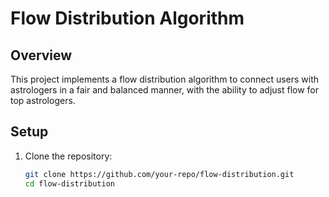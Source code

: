 # Flow Distribution Algorithm

## Overview
This project implements a flow distribution algorithm to connect users with astrologers in a fair and balanced manner, with the ability to adjust flow for top astrologers.

## Setup

1. Clone the repository:
   ```bash
   git clone https://github.com/your-repo/flow-distribution.git
   cd flow-distribution
